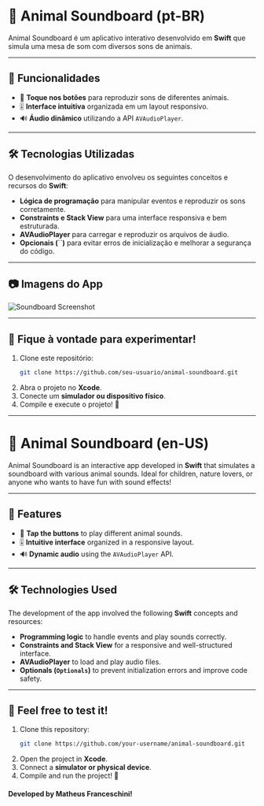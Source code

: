# 🐾 Animal Soundboard (pt-BR)

Animal Soundboard é um aplicativo interativo desenvolvido em **Swift** que simula uma mesa de som com diversos sons de animais.

---

## 🚀 Funcionalidades

- 🎵 **Toque nos botões** para reproduzir sons de diferentes animais.
- 🎚️ **Interface intuitiva** organizada em um layout responsivo.
- 🔊 **Áudio dinâmico** utilizando a API `AVAudioPlayer`.

---

## 🛠️ Tecnologias Utilizadas

O desenvolvimento do aplicativo envolveu os seguintes conceitos e recursos do **Swift**:

- **Lógica de programação** para manipular eventos e reproduzir os sons corretamente.
- **Constraints e Stack View** para uma interface responsiva e bem estruturada.
- **AVAudioPlayer** para carregar e reproduzir os arquivos de áudio.
- **Opcionais (**``**)** para evitar erros de inicialização e melhorar a segurança do código.

---

## 📷 Imagens do App

![Soundboard Screenshot](https://github.com/user-attachments/assets/b844f7bd-76b0-463d-897a-3f8f53802089)

---

## 📲 Fique à vontade para experimentar!

1. Clone este repositório:
   ```bash
   git clone https://github.com/seu-usuario/animal-soundboard.git
   ```
2. Abra o projeto no **Xcode**.
3. Conecte um **simulador ou dispositivo físico**.
4. Compile e execute o projeto! 🎉

---

# 🐾 Animal Soundboard (en-US)

Animal Soundboard is an interactive app developed in **Swift** that simulates a soundboard with various animal sounds. Ideal for children, nature lovers, or anyone who wants to have fun with sound effects!

---

## 🚀 Features
- 🎵 **Tap the buttons** to play different animal sounds.
- 🎚️ **Intuitive interface** organized in a responsive layout.
- 🔊 **Dynamic audio** using the `AVAudioPlayer` API.

---

## 🛠️ Technologies Used
The development of the app involved the following **Swift** concepts and resources:

- **Programming logic** to handle events and play sounds correctly.
- **Constraints and Stack View** for a responsive and well-structured interface.
- **AVAudioPlayer** to load and play audio files.
- **Optionals (`Optionals`)** to prevent initialization errors and improve code safety.
  
---

## 📲 Feel free to test it!
1. Clone this repository:
   ```bash
   git clone https://github.com/your-username/animal-soundboard.git
   ```
2. Open the project in **Xcode**.
3. Connect a **simulator or physical device**.
4. Compile and run the project! 🎉

#### Developed by Matheus Franceschini!
